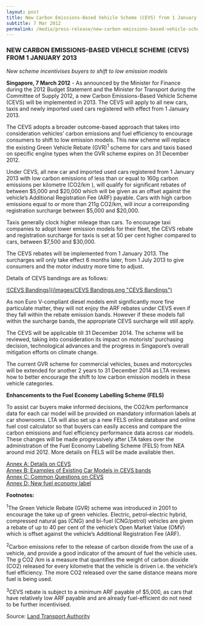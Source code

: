 ```yaml
---
layout: post
title: New Carbon Emissions-Based Vehicle Scheme (CEVS) from 1 January 2013
subtitle: 7 Mar 2012
permalink: /media/press-release/new-carbon-emissions-based-vehicle-scheme-(cevs)-from-1-january-2013
---
```


### NEW CARBON EMISSIONS-BASED VEHICLE SCHEME (CEVS) FROM 1 JANUARY 2013

*New scheme incentivises buyers to shift to low emission models*

**Singapore, 7 March 2012** - As announced by the Minister for Finance during the 2012 Budget Statement and the Minister for Transport during the Committee of Supply 2012, a new Carbon Emissions-Based Vehicle Scheme (CEVS) will be implemented in 2013. The CEVS will apply to all new cars, taxis and newly imported used cars registered with effect from 1 January 2013.

The CEVS adopts a broader outcome-based approach that takes into consideration vehicles’ carbon emissions and fuel efficiency to encourage consumers to shift to low emission models. This new scheme will replace the existing Green Vehicle Rebate (GVR)<sup>1</sup> scheme for cars and taxis based on specific engine types when the GVR scheme expires on 31 December 2012.

Under CEVS, all new car and imported used cars registered from 1 January 2013 with low carbon emissions of less than or equal to 160g carbon emissions per kilometre (CO2/km ), will qualify for significant rebates of between $5,000 and $20,000 which will be given as an offset against the vehicle’s Additional Registration Fee (ARF) payable. Cars with high carbon emissions equal to or more than 211g CO2/km, will incur a corresponding registration surcharge between $5,000 and $20,000.

Taxis generally clock higher mileage than cars. To encourage taxi companies to adopt lower emission models for their fleet, the CEVS rebate and registration surcharge for taxis is set at 50 per cent higher compared to cars, between $7,500 and $30,000.

The CEVS rebates will be implemented from 1 January 2013. The surcharges will only take effect 6 months later, from 1 July 2013 to give consumers and the motor industry more time to adjust.

Details of CEVS bandings are as follows:

<a href="/images/CEVS Bandings.png" target="_blank"> ![CEVS Bandings](/images/CEVS Bandings.png "CEVS Bandings")</a>

As non Euro V-compliant diesel models emit significantly more fine particulate matter, they will not enjoy the ARF rebates under CEVS even if they fall within the rebate emission bands. However if these models fall within the surcharge bands, the appropriate CEVS surcharge will still apply.

The CEVS will be applicable till 31 December 2014. The scheme will be reviewed, taking into consideration its impact on motorists’ purchasing decision, technological advances and the progress in Singapore’s overall mitigation efforts on climate change.

The current GVR scheme for commercial vehicles, buses and motorcycles will be extended for another 2 years to 31 December 2014 as LTA reviews how to better encourage the shift to low carbon emission models in these vehicle categories.

**Enhancements to the Fuel Economy Labelling Scheme (FELS)**

To assist car buyers make informed decisions, the CO2/km performance data for each car model will be provided on mandatory information labels at car showrooms. LTA will also set up a new FELS online database and online fuel cost calculator so that buyers can easily access and compare the carbon emissions and fuel efficiency performance data across car models. These changes will be made progressively after LTA takes over the administration of the Fuel Economy Labelling Scheme (FELS) from NEA around mid 2012. More details on FELS will be made available then.

[<a href="https://www.lta.gov.sg/data/apps/news/press/2012/2012-03-07_CEV-Annex-A.pdf" target="_blank">Annex A: Details on CEVS </a>](https://www.lta.gov.sg/data/apps/news/press/2012/2012-03-07_CEV-Annex-A.pdf)  
[<a href="https://www.lta.gov.sg/data/apps/news/press/2012/2012-03-07_CEV-Annex-B.pdf" target="_blank">Annex B: Examples of Existing Car Models in CEVS bands </a>](https://www.lta.gov.sg/data/apps/news/press/2012/2012-03-07_CEV-Annex-B.pdf)  
[<a href="https://www.lta.gov.sg/data/apps/news/press/2012/2012-03-07_CEV-Annex-C.pdf" target="_blank">Annex C: Common Questions on CEVS </a>](https://www.lta.gov.sg/data/apps/news/press/2012/2012-03-07_CEV-Annex-C.pdf)  
[<a href="https://www.lta.gov.sg/data/apps/news/press/2012/2012-03-07_CEV-Annex-D.pdf" target="_blank">Annex D: New fuel economy label </a>](https://www.lta.gov.sg/data/apps/news/press/2012/2012-03-07_CEV-Annex-D.pdf)

**Footnotes:**

<sup>1</sup>The Green Vehicle Rebate (GVR) scheme was introduced in 2001 to encourage the take up of green vehicles. Electric, petrol-electric hybrid, compressed natural gas (CNG) and bi-fuel (CNG/petrol) vehicles are given a rebate of up to 40 per cent of the vehicle’s Open Market Value (OMV) which is offset against the vehicle’s Additional Registration Fee (ARF).

<sup>2</sup>Carbon emissions refer to the release of carbon dioxide from the use of a vehicle, and provide a good indicator of the amount of fuel the vehicle uses. The g CO2 /km is a measure that quantifies the weight of carbon dioxide (CO2) released for every kilometre that the vehicle is driven i.e. the vehicle’s fuel efficiency. The more CO2 released over the same distance means more fuel is being used.

<sup>3</sup>CEVS rebate is subject to a minimum ARF payable of $5,000, as cars that have relatively low ARF payable and are already fuel-efficient do not need to be further incentivised.

Source: [<a href="https://www.lta.gov.sg/content/ltagov/en/newsroom.html" target="_blank">Land Transport Authority</a>](https://www.lta.gov.sg/content/ltagov/en/newsroom.html)
